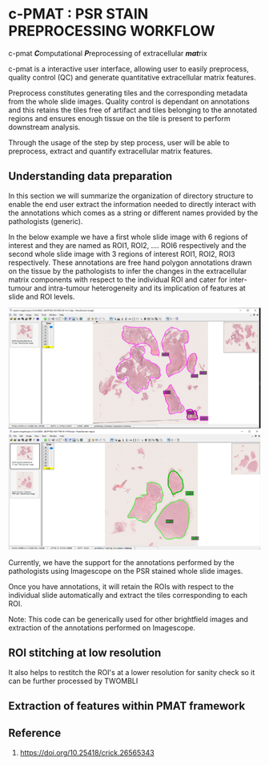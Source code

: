 # c-PMAT : PSR STAIN PREPROCESSING WORKFLOW 

c-pmat ***C***omputational ***P***reprocessing of extracellular ***mat***rix 

c-pmat is a interactive user interface, allowing user to easily preprocess, quality control (QC) 
and generate quantitative extracellular matrix features.

Preprocess constitutes generating tiles and the corresponding metadata from the whole slide images.
Quality control is dependant on annotations and this retains the tiles free of artifact and 
tiles belonging to the annotated regions and ensures enough tissue on the tile is present to 
perform downstream analysis.

Through the usage of the step by step process, user will be able to preprocess,
extract and quantify extracellular matrix features.


## Understanding data preparation

In this section we will summarize the organization of directory structure to enable 
the end user extract the information needed to directly interact with the annotations which comes as a string
or different names provided by the pathologists (generic).

In the below example we have a first whole slide image with 6 regions of interest and they are named as 
ROI1, ROI2, .... ROI6 respectively and the second whole slide image with 3 regions of interest
ROI1, ROI2, ROI3 respectively. These annotations are free hand polygon annotations drawn on the tissue by the 
pathologists to infer the changes in the extracellular matrix components with respect to the individual ROI and 
cater for inter-tumour and intra-tumour heterogeneity and its implication of features at slide and ROI levels.

<p align="center">
  <img src="screenshot_images/dp1.png" width="550" title="WSI-1" />
  <img src="screenshot_images/dp2.png" width="550" title="WSI-1" />
</p>


Currently, we have the support for the annotations performed by the pathologists using Imagescope on the
PSR stained whole slide images.

Once you have annotations, it will retain the ROIs with respect to the individual slide automatically and extract the tiles
corresponding to each ROI.

Note: This code can be generically used for other brightfield images and extraction of the annotations performed on Imagescope.

## ROI stitching at low resolution

It also helps to restitch the ROI's at a lower resolution for sanity check so it can be further processed by TWOMBLI


## Extraction of features within PMAT framework

## Reference

1. https://doi.org/10.25418/crick.26565343
